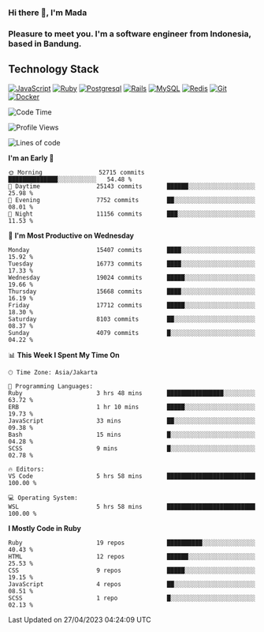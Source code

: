 ### Hi there 👋, I'm Mada
### Pleasure to meet you. I'm a software engineer from Indonesia, based in Bandung.

## Technology Stack

[![JavaScript](https://img.shields.io/badge/-JavaScript-%23F7DF1C?style=flat-square&logo=javascript&logoColor=000000&labelColor=%23F7DF1C&color=%23FFCE5A)](https://www.javascript.com/)
[![Ruby](https://img.shields.io/badge/Ruby-CC342D?style=flat-square&logo=ruby&logoColor=white)](https://www.ruby-lang.org/en/)
[![Postgresql](https://img.shields.io/badge/PostgreSQL-316192?style=flat-square&logo=postgresql&logoColor=ffffff)](https://www.postgresql.org/)
[![Rails](https://img.shields.io/badge/Ruby_on_Rails-CC0000?style=flat-square&logo=ruby-on-rails&logoColor=white)](https://rubyonrails.org/)
[![MySQL](https://img.shields.io/badge/-MySQL-4479A1?style=flat-square&logo=MySQL&logoColor=ffffff)](https://www.mysql.com/)
[![Redis](https://img.shields.io/badge/-Redis-DC382D?style=flat-square&logo=Redis&logoColor=ffffff)](https://redis.io/)
[![Git](https://img.shields.io/badge/-Git-%23F05032?style=flat-square&logo=git&logoColor=%23ffffff)](https://git-scm.com/)
[![Docker](https://img.shields.io/badge/-Docker-2496ED?style=flat-square&logo=docker&logoColor=ffffff)](https://www.docker.com/)
<!--
**madaarya/madaarya** is a ✨ _special_ ✨ repository because its `README.md` (this file) appears on your GitHub profile.

Here are some ideas to get you started:

- 🔭 I’m currently working on ...
- 🌱 I’m currently learning ...
- 👯 I’m looking to collaborate on ...
- 🤔 I’m looking for help with ...
- 💬 Ask me about ...
- 📫 How to reach me: ...
- 😄 Pronouns: ...
- ⚡ Fun fact: ...
-->
<!--START_SECTION:waka-->
![Code Time](http://img.shields.io/badge/Code%20Time-5%2C345%20hrs%2010%20mins-blue)

![Profile Views](http://img.shields.io/badge/Profile%20Views-0-blue)

![Lines of code](https://img.shields.io/badge/From%20Hello%20World%20I%27ve%20Written-37.2%20million%20lines%20of%20code-blue)

**I'm an Early 🐤** 

```text
🌞 Morning                52715 commits       ██████████████░░░░░░░░░░░   54.48 % 
🌆 Daytime                25143 commits       ██████░░░░░░░░░░░░░░░░░░░   25.98 % 
🌃 Evening                7752 commits        ██░░░░░░░░░░░░░░░░░░░░░░░   08.01 % 
🌙 Night                  11156 commits       ███░░░░░░░░░░░░░░░░░░░░░░   11.53 % 
```
📅 **I'm Most Productive on Wednesday** 

```text
Monday                   15407 commits       ████░░░░░░░░░░░░░░░░░░░░░   15.92 % 
Tuesday                  16773 commits       ████░░░░░░░░░░░░░░░░░░░░░   17.33 % 
Wednesday                19024 commits       █████░░░░░░░░░░░░░░░░░░░░   19.66 % 
Thursday                 15668 commits       ████░░░░░░░░░░░░░░░░░░░░░   16.19 % 
Friday                   17712 commits       █████░░░░░░░░░░░░░░░░░░░░   18.30 % 
Saturday                 8103 commits        ██░░░░░░░░░░░░░░░░░░░░░░░   08.37 % 
Sunday                   4079 commits        █░░░░░░░░░░░░░░░░░░░░░░░░   04.22 % 
```


📊 **This Week I Spent My Time On** 

```text
🕑︎ Time Zone: Asia/Jakarta

💬 Programming Languages: 
Ruby                     3 hrs 48 mins       ████████████████░░░░░░░░░   63.72 % 
ERB                      1 hr 10 mins        █████░░░░░░░░░░░░░░░░░░░░   19.73 % 
JavaScript               33 mins             ██░░░░░░░░░░░░░░░░░░░░░░░   09.38 % 
Bash                     15 mins             █░░░░░░░░░░░░░░░░░░░░░░░░   04.28 % 
SCSS                     9 mins              █░░░░░░░░░░░░░░░░░░░░░░░░   02.78 % 

🔥 Editors: 
VS Code                  5 hrs 58 mins       █████████████████████████   100.00 % 

💻 Operating System: 
WSL                      5 hrs 58 mins       █████████████████████████   100.00 % 
```

**I Mostly Code in Ruby** 

```text
Ruby                     19 repos            ██████████░░░░░░░░░░░░░░░   40.43 % 
HTML                     12 repos            ██████░░░░░░░░░░░░░░░░░░░   25.53 % 
CSS                      9 repos             █████░░░░░░░░░░░░░░░░░░░░   19.15 % 
JavaScript               4 repos             ██░░░░░░░░░░░░░░░░░░░░░░░   08.51 % 
SCSS                     1 repo              █░░░░░░░░░░░░░░░░░░░░░░░░   02.13 % 
```




 Last Updated on 27/04/2023 04:24:09 UTC
<!--END_SECTION:waka-->
